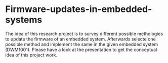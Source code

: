 # Firmware-updates-in-embedded-systems

The idea of this research project is to survey different possible methologies to update the firmware of an embedded system. Afterwards selecte one possible method and implement the same in the given embedded system (DWM1001). Please have a look at the presentation to get the conceptual idea of this project work.
